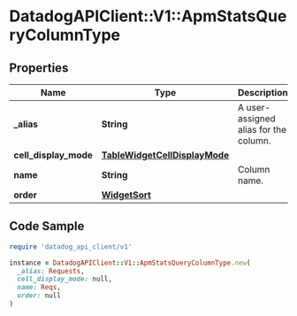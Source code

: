 # DatadogAPIClient::V1::ApmStatsQueryColumnType

## Properties

| Name | Type | Description | Notes |
| ---- | ---- | ----------- | ----- |
| **_alias** | **String** | A user-assigned alias for the column. | [optional] |
| **cell_display_mode** | [**TableWidgetCellDisplayMode**](TableWidgetCellDisplayMode.md) |  | [optional] |
| **name** | **String** | Column name. |  |
| **order** | [**WidgetSort**](WidgetSort.md) |  | [optional] |

## Code Sample

```ruby
require 'datadog_api_client/v1'

instance = DatadogAPIClient::V1::ApmStatsQueryColumnType.new(
  _alias: Requests,
  cell_display_mode: null,
  name: Reqs,
  order: null
)
```

